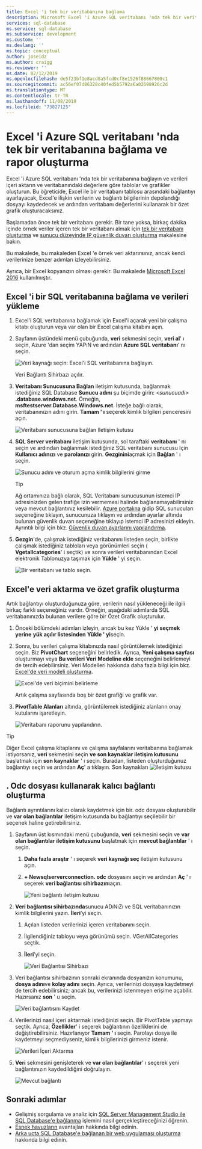 ```yaml
---
title: Excel 'i tek bir veritabanına bağlama
description: Microsoft Excel 'i Azure SQL veritabanı 'nda tek bir veritabanına bağlamayı öğrenin. Raporlama ve veri araştırması için Excel'e veri aktarın.
services: sql-database
ms.service: sql-database
ms.subservice: development
ms.custom: ''
ms.devlang: ''
ms.topic: conceptual
author: joseidz
ms.author: craigg
ms.reviewer: ''
ms.date: 02/12/2019
ms.openlocfilehash: de5f23bf1e8acd8a5fcd0cf8e1526f88667800c1
ms.sourcegitcommit: ac56ef07d86328c40fed5b5792a6a02698926c2d
ms.translationtype: MT
ms.contentlocale: tr-TR
ms.lasthandoff: 11/08/2019
ms.locfileid: "73827125"
---
```

# <a name="connect-excel-to-a-single-database-in-azure-sql-database-and-create-a-report"></a>Excel 'i Azure SQL veritabanı 'nda tek bir veritabanına bağlama ve rapor oluşturma

Excel 'i Azure SQL veritabanı 'nda tek bir veritabanına bağlayın ve verileri içeri aktarın ve veritabanındaki değerlere göre tablolar ve grafikler oluşturun. Bu öğreticide, Excel ile bir veritabanı tablosu arasındaki bağlantıyı ayarlayacak, Excel'e ilişkin verilerin ve bağlantı bilgilerinin depolandığı dosyayı kaydedecek ve ardından veritabanı değerlerini kullanarak bir özet grafik oluşturacaksınız.

Başlamadan önce tek bir veritabanı gerekir. Bir tane yoksa, birkaç dakika içinde örnek veriler içeren tek bir veritabanı almak için [tek bir veritabanı oluşturma](sql-database-single-database-get-started.md) ve [sunucu düzeyinde IP güvenlik duvarı oluşturma](sql-database-server-level-firewall-rule.md) makalesine bakın.

Bu makalede, bu makaleden Excel 'e örnek veri aktarırsınız, ancak kendi verilerinize benzer adımları izleyebilirsiniz.

Ayrıca, bir Excel kopyanızın olması gerekir. Bu makalede [Microsoft Excel 2016](https://products.office.com/) kullanılmıştır.

## <a name="connect-excel-to-a-sql-database-and-load-data"></a>Excel 'i bir SQL veritabanına bağlama ve verileri yükleme

1. Excel'i SQL veritabanına bağlamak için Excel'i açarak yeni bir çalışma kitabı oluşturun veya var olan bir Excel çalışma kitabını açın.
2. Sayfanın üstündeki menü çubuğunda, **veri** sekmesini seçin, **veri al**' ı seçin, Azure 'dan seçim YAPıN ve ardından **Azure SQL veritabanı**' nı seçin. 

   ![Veri kaynağı seçin: Excel'i SQL veritabanına bağlayın.](./media/sql-database-connect-excel/excel_data_source.png)

   Veri Bağlantı Sihirbazı açılır.
3. **Veritabanı Sunucusuna Bağlan** iletişim kutusunda, bağlanmak istediğiniz SQL Database **Sunucu adını** şu biçimde girin: <*sunucuadı*> **.database.windows.net**. Örneğin, **msftestserver.Database.Windows.net**. İsteğe bağlı olarak, veritabanınızın adını girin. **Tamam ' ı** seçerek kimlik bilgileri penceresini açın. 

   ![Veritabanı sunucusuna bağlan Iletişim kutusu](media/sql-database-connect-excel/server-name.png)

4. **SQL Server veritabanı** iletişim kutusunda, sol taraftaki **veritabanı** ' nı seçin ve ardından bağlanmak istediğiniz SQL veritabanı sunucusu Için **Kullanıcı adınızı** ve **parolanızı** girin. **Gezginini**açmak için **Bağlan** ' ı seçin. 

   ![Sunucu adını ve oturum açma kimlik bilgilerini girme](./media/sql-database-connect-excel/connect-to-server.png)

   > [!TIP]
   > Ağ ortamınıza bağlı olarak, SQL Veritabanı sunucusunun istemci IP adresinizden gelen trafiğe izin vermemesi halinde bağlanamayabilirsiniz veya mevcut bağlantınız kesilebilir. [Azure portalına](https://portal.azure.com/) gidip SQL sunucuları seçeneğine tıklayın, sunucunuza tıklayın ve ardından ayarlar altında bulunan güvenlik duvarı seçeneğine tıklayıp istemci IP adresinizi ekleyin. Ayrıntılı bilgi için bkz. [Güvenlik duvarı ayarlarını yapılandırma](sql-database-configure-firewall-settings.md).

5. **Gezgin**'de, çalışmak istediğiniz veritabanını listeden seçin, birlikte çalışmak istediğiniz tabloları veya görünümleri seçin ( **Vgetallcategories**' i seçtik) ve sonra verileri veritabanından Excel elektronik Tablonuzya taşımak için **Yükle** ' yi seçin.

    ![Bir veritabanı ve tablo seçin.](./media/sql-database-connect-excel/select-database-and-table.png)

## <a name="import-the-data-into-excel-and-create-a-pivot-chart"></a>Excel'e veri aktarma ve özet grafik oluşturma

Artık bağlantıyı oluşturduğunuza göre, verilerin nasıl yükleneceği ile ilgili birkaç farklı seçeneğiniz vardır. Örneğin, aşağıdaki adımlarda SQL veritabanınızda bulunan verilere göre bir Özet Grafik oluşturulur. 

1. Önceki bölümdeki adımları izleyin, ancak bu kez Yükle ' **yi seçmek yerine** **yük açılır listesinden** **Yükle ' yi**seçin.
2. Sonra, bu verileri çalışma kitabınızda nasıl görüntülemek istediğinizi seçin. Biz **PivotChart** seçeneğini belirledik. Ayrıca, **Yeni çalışma sayfası** oluşturmayı veya **Bu verileri Veri Modeline ekle** seçeneğini belirlemeyi de tercih edebilirsiniz. Veri Modelleri hakkında daha fazla bilgi için bkz. [Excel'de veri modeli oluşturma](https://support.office.com/article/Create-a-Data-Model-in-Excel-87E7A54C-87DC-488E-9410-5C75DBCB0F7B). 

    ![Excel'de veri biçimini belirleme](./media/sql-database-connect-excel/import-data.png)

    Artık çalışma sayfasında boş bir özet grafiği ve grafik var.
3. **PivotTable Alanları** altında, görüntülemek istediğiniz alanların onay kutularını işaretleyin.

    ![Veritabanı raporunu yapılandırın.](./media/sql-database-connect-excel/power-pivot-results.png)

> [!TIP]
> Diğer Excel çalışma kitaplarını ve çalışma sayfalarını veritabanına bağlamak istiyorsanız, **veri** sekmesini seçin **ve son kaynaklar iletişim kutusunu** başlatmak için **son kaynaklar** ' ı seçin. Buradan, listeden oluşturduğunuz bağlantıyı seçin ve ardından **Aç**' a tıklayın.
> Son kaynakları ![iletişim kutusu](media/sql-database-connect-excel/recent-connections.png)

## <a name="create-a-permanent-connection-using-odc-file"></a>. Odc dosyası kullanarak kalıcı bağlantı oluşturma

Bağlantı ayrıntılarını kalıcı olarak kaydetmek için bir. odc dosyası oluşturabilir ve **var olan bağlantılar** iletişim kutusunda bu bağlantıyı seçilebilir bir seçenek haline getirebilirsiniz. 

1. Sayfanın üst kısmındaki menü çubuğunda, **veri** sekmesini seçin ve **var olan bağlantılar iletişim kutusunu** başlatmak için **mevcut bağlantılar** ' ı seçin. 
   1. **Daha fazla araştır** ' ı seçerek **veri kaynağı seç** iletişim kutusunu açın.   
   2. **+ Newsqlserverconnection. odc** dosyasını seçin ve ardından **Aç** ' ı seçerek **veri bağlantısı sihirbazını**açın.

      ![Yeni bağlantı iletişim kutusu](media/sql-database-connect-excel/new-connection.png)

2. **Veri bağlantısı sihirbazında**sunucu ADıNıZı ve SQL veritabanınızın kimlik bilgilerini yazın. **İleri**’yi seçin. 
   1. Açılan listeden verilerinizi içeren veritabanını seçin. 
   2. İlgilendiğiniz tabloyu veya görünümü seçin. VGetAllCategories seçtik.
   3. **İleri**’yi seçin. 

      ![Veri Bağlantısı Sihirbazı](media/sql-database-connect-excel/data-connection-wizard.png) 

3. Veri bağlantısı sihirbazının sonraki ekranında dosyanızın konumunu, **dosya adını**ve **kolay adını** seçin. Ayrıca, verilerinizi dosyaya kaydetmeyi de tercih edebilirsiniz; ancak bu, verilerinizi istenmeyen erişime açabilir. Hazırsanız **son** ' u seçin. 

    ![Veri bağlantısını Kaydet](media/sql-database-connect-excel/save-data-connection.png)

4. Verilerinizi nasıl içeri aktarmak istediğinizi seçin. Bir PivotTable yapmayı seçtik. Ayrıca, **Özellikler**' i seçerek bağlantının özelliklerini de değiştirebilirsiniz. Hazırlanıyor **Tamam ' ı** seçin. Parolayı dosya ile kaydetmeyi seçmediyseniz, kimlik bilgilerinizi girmeniz istenir. 

    ![Verileri İçeri Aktarma](media/sql-database-connect-excel/import-data2.png)

5. **Veri** sekmesini genişleterek ve **var olan bağlantılar**' ı seçerek yeni bağlantınızın kaydedildiğini doğrulayın. 

    ![Mevcut bağlantı](media/sql-database-connect-excel/existing-connection.png)

## <a name="next-steps"></a>Sonraki adımlar

* Gelişmiş sorgulama ve analiz için [SQL Server Management Studio ile SQL Database'e bağlanma](sql-database-connect-query-ssms.md) işlemini nasıl gerçekleştireceğinizi öğrenin.
* [Esnek havuzların](sql-database-elastic-pool.md) avantajları hakkında bilgi edinin.
* [Arka uçta SQL Database'e bağlanan bir web uygulaması oluşturma](../app-service/app-service-web-tutorial-dotnet-sqldatabase.md) hakkında bilgi edinin.
